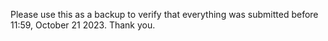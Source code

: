Please use this as a backup to verify that everything was submitted before 11:59, October 21 2023. Thank you. 
